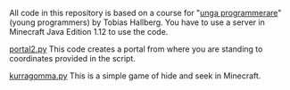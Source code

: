All code in this repository is based on a course for "[unga programmerare](https://ungaprogrammerare.se/kurs/)" (young programmers) by Tobias Hallberg. You have to use a server in Minecraft Java Edition 1.12 to use the code. 

[portal2.py](https://github.com/HPtheCoder/minecraft/blob/main/portal2.py)
This code creates a portal from where you are standing to coordinates provided in the script. 

[kurragomma.py](https://github.com/HPtheCoder/minecraft/blob/main/kurragomma.py)
This is a simple game of hide and seek in Minecraft.
